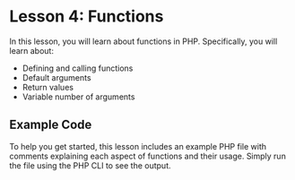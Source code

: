 # Lesson 4: Functions

In this lesson, you will learn about functions in PHP. Specifically, you will learn about:

- Defining and calling functions
- Default arguments
- Return values
- Variable number of arguments

## Example Code

To help you get started, this lesson includes an example PHP file with comments explaining each aspect of functions and their usage. Simply run the file using the PHP CLI to see the output.
